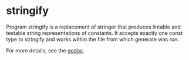 # stringify

Program stringify is a replacement of stringer that produces lintable
and testable string representations of constants.  It accepts exactly
one const type to stringify and works within the file from which
generate was run.

For more details, see the
[godoc](https://godoc.org/github.com/icub3d/stringify).
